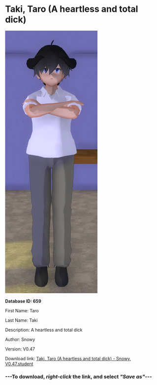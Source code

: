# Taki, Taro (A heartless and total dick)

<img src="https://raw.githubusercontent.com/Arbiter1223/Daigaku-Gurashi-Custom-Students/master/Students/Files/Taki%2C%20Taro%20(A%20heartless%20and%20total%20dick).png" title="Taki, Taro (A heartless and total dick) - Snowy, V0.47">

**Database ID: 659**

First Name: Taro

Last Name: Taki

Description: A heartless and total dick

Author: Snowy

Version: V0.47

Download link: <a href="https://raw.githubusercontent.com/Arbiter1223/Daigaku-Gurashi-Custom-Students/master/Students/Files/Taki%2C%20Taro%20(A%20heartless%20and%20total%20dick)%20-%20Snowy%2C%20V0.47.student">Taki, Taro (A heartless and total dick) - Snowy, V0.47.student</a>

### ---**To download, _right-click_ the link, and select _"Save as"_**---
